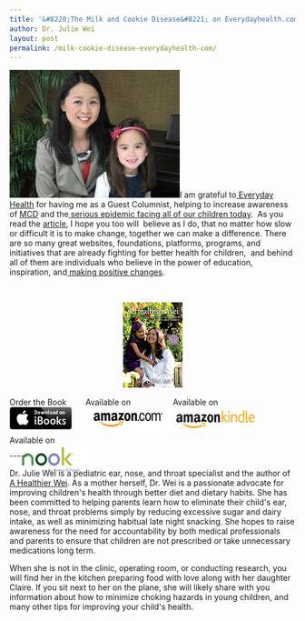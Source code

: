 ```yaml
---
title: '&#8220;The Milk and Cookie Disease&#8221; on Everydayhealth.com'
author: Dr. Julie Wei
layout: post
permalink: /milk-cookie-disease-everydayhealth-com/
---
```

<img class="alignleft size-medium wp-image-1047" alt="" src="/wp-content/uploads/2014/05/IMG_0448-300x225.jpg" width="300" height="225" />I am grateful to[ Everyday Health][1] for having me as a Guest Columnist, helping to increase awareness of [MCD][2] and the[ serious epidemic facing all of our children today][3].  As you read the [article][4], I hope you too will  believe as I do, that no matter how slow or difficult it is to make change, together we can make a difference. There are so many great websites, foundations, platforms, programs, and initiatives that are already fighting for better health for children,  and behind all of them are individuals who believe in the power of education, inspiration, and[ making positive changes][5].

&nbsp;

<span style="width:105px;display:table;margin:0 auto;"><a href="the-book/"><img src="/wp-content/uploads/2014/04/AHealthierWei_cover_150.png" /></a></span>

<p style="height:80px">
  <span style="width:130px;display:inline-block;vertical-align:top;"> Order the Book <a href="https://itunes.apple.com/us/book/a-healthier-wei/id806784060?ls=1&mt=11#" target="_blank" > <img class="size-full wp-image-944" alt="Apple iBooks" title="Apple iBooks" src="/wp-content/uploads/2014/02/Download_on_iBooks_Badge_US-UK_110x40_090513.png" width="110" height="40" /></a> </span> <span style="width:150px;display:inline-block;vertical-align:top;">Available on <a href="http://amzn.to/1fSNqeb" target="_blank" > <img class="size-full wp-image-945" alt="Amazon.com" title="Amazon.com" src="/wp-content/uploads/2014/02/amazon_com_logo_160.jpg" width="160" height="47" /> </a> </span> <span  style="width:150px;display:inline-block;vertical-align:top;">Available on <a href="http://amzn.to/1eHEfNl" target="_blank" > <img class="size-full wp-image-946" alt="Amazon Kindle" title="Amazon Kindle" src="/wp-content/uploads/2014/02/kindle_logo_160.jpg" width="160" height="43" /> </a> </span> <span style="width:150px;display:inline-block;vertical-align:top;">Available on <a href="http://www.barnesandnoble.com/w/a-healthier-wei-julie-wei/1118260302?ean=2940148244592&itm=1&usri=2940148244592" target="_blank" > <img class="size-full wp-image-947" alt="Nook" title="Nook" src="/wp-content/uploads/2014/02/nook_logo_160.png" width="160" height="52" /></a> </span>
</p>

\-----

Dr. Julie Wei is a pediatric ear, nose, and throat specialist and the author of [A Healthier Wei][6]. As a mother herself, Dr. Wei is a passionate advocate for improving children's health through better diet and dietary habits. She has been committed to helping parents learn how to eliminate their child's ear, nose, and throat problems simply by reducing excessive sugar and dairy intake, as well as minimizing habitual late night snacking. She hopes to raise awareness for the need for accountability by both medical professionals and parents to ensure that children are not prescribed or take unnecessary medications long term. 

When she is not in the clinic, operating room, or conducting research, you will find her in the kitchen preparing food with love along with her daughter Claire. If you sit next to her on the plane, she will likely share with you information about how to minimize choking hazards in young children, and many other tips for improving your child's health.

 [1]: http://www.everydayhealth.com/columns/health-answers/milk-and-cookie-disease-epidemic/
 [2]: milk-cookie-disease/ "The “Milk and Cookie Disease”"
 [3]: childhood-obesity-risks-starts-school-age/ "Childhood Obesity Risks Starts Before School Age!"
 [4]: http://http://www.everydayhealth.com/columns/health-answers/milk-and-cookie-disease-epidemic/
 [5]: how-to-make-changes-successfully-three-steps-to-a-healthier-child/ "How to Make Changes Successfully – Three Steps to A Healthier Child"
 [6]: the-book
